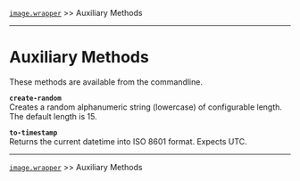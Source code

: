 [`image.wrapper`](../README.md) >> Auxiliary Methods

-----

# Auxiliary Methods

These methods are available from the commandline.

__`create-random`__  
Creates a random alphanumeric string (lowercase) of configurable length.  
The default length is 15.

__`to-timestamp`__  
Returns the current datetime into ISO 8601 format.
Expects UTC.

-----
[`image.wrapper`](../README.md) >> Auxiliary Methods
